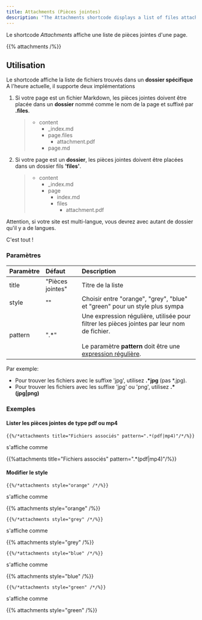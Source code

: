 ```yaml
---
title: Attachments (Pièces jointes)
description: "The Attachments shortcode displays a list of files attached to a page."
---
```


Le shortcode _Attachments_ affiche une liste de pièces jointes d'une page.

{{% attachments /%}}

## Utilisation

Le shortcode affiche la liste de fichiers trouvés dans un **dossier spécifique**
A l'heure actuelle, il supporte deux implémentations

1. Si votre page est un fichier Markdown, les pièces jointes doivent être placée dans un **dossier** nommé comme le nom de la page et suffixé par **.files**.

   > - content
   >   - \_index.md
   >   - page.files
   >     - attachment.pdf
   >   - page.md

2. Si votre page est un **dossier**, les pièces jointes doivent être placées dans un dossier fils **'files'**.

   > - content
   >   - \_index.md
   >   - page
   >     - index.md
   >     - files
   >       - attachment.pdf

Attention, si votre site est multi-langue, vous devrez avec autant de dossier qu'il y a de langues.

C'est tout !

### Paramètres

| Paramètre | Défaut           | Description                                                                                                                                                                                                            |
| :-------- | :--------------- | :--------------------------------------------------------------------------------------------------------------------------------------------------------------------------------------------------------------------- |
| title     | "Pièces jointes" | Titre de la liste                                                                                                                                                                                                      |
| style     | ""               | Choisir entre "orange", "grey", "blue" et "green" pour un style plus sympa                                                                                                                                             |
| pattern   | ".\*"            | Une expression régulière, utilisée pour filtrer les pièces jointes par leur nom de fichier. <br/><br/>Le paramètre **pattern** doit être une [expression régulière](https://en.wikipedia.org/wiki/Regular_expression). |

Par exemple:

- Pour trouver les fichiers avec le suffixe 'jpg', utilisez **.\*jpg** (pas \*.jpg).
- Pour trouver les fichiers avec les suffixe 'jpg' ou 'png', utilisez **.\*(jpg|png)**

### Exemples

#### Lister les pièces jointes de type pdf ou mp4

    {{%/*attachments title="Fichiers associés" pattern=".*(pdf|mp4)"/*/%}}

s'affiche comme

{{%attachments title="Fichiers associés" pattern=".*(pdf|mp4)"/%}}

#### Modifier le style

    {{%/*attachments style="orange" /*/%}}

s'affiche comme

{{% attachments style="orange" /%}}

    {{%/*attachments style="grey" /*/%}}

s'affiche comme

{{% attachments style="grey" /%}}

    {{%/*attachments style="blue" /*/%}}

s'affiche comme

{{% attachments style="blue" /%}}

    {{%/*attachments style="green" /*/%}}

s'affiche comme

{{% attachments style="green" /%}}
